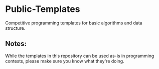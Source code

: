# Public-Templates
Competitive programming templates for basic algorithms and data structure.

## Notes:
While the templates in this repository can be used as-is in programming contests, please make sure you know what they're doing.
